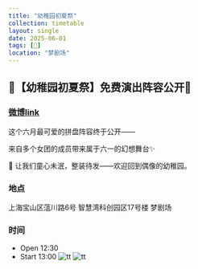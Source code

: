 ```yaml
---
title: "幼稚园初夏祭"
collection: timetable
layout: single
date: 2025-06-01
tags: [🎫]
location: "梦剧场"
---
```



## 🎤【幼稚园初夏祭】免费演出阵容公开🎠

### [微博link](https://weibo.com/7937543144/PtaG8dM4u?pagetype=profilefeed)

这个六月最可爱的拼盘阵容终于公开——

来自多个女团的成员带来属于六一的幻想舞台✨

📣 让我们童心未泯，整装待发——欢迎回到偶像的幼稚园。

### 地点

上海宝山区蕰川路6号 智慧湾科创园区17号楼 梦剧场

### 时间

- Open 12:30
- Start 13:00
![tt](/timetable/2025/06/01/12.jpg)
![tt](/timetable/2025/06/01/13.jpg)